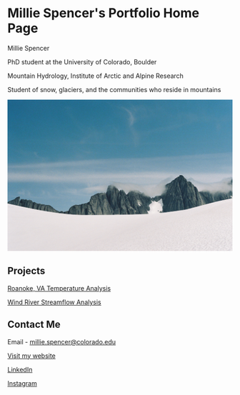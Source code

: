 # Millie Spencer's Portfolio Home Page

Millie Spencer 

PhD student at the University of Colorado, Boulder 

Mountain Hydrology, Institute of Arctic and Alpine Research 

Student of snow, glaciers, and the communities who reside in mountains

<img src="/img/spencer000023-R1-021-9.jpeg" alt="Fog rolling in over the Storm Range above the Vaughan Lewis Glacier in Juneau, Alaska">


## Projects 

[Roanoke, VA Temperature Analysis](https://github.com/millie-spencer/millie-spencer.github.io/blob/main/notebooks/avg-temp-va-ncei.html)


[Wind River Streamflow Analysis](https://github.com/earthlab-education/time-series-data-millie-spencer/blob/main/wind-river-time-series.html)



## Contact Me

Email - millie.spencer@colorado.edu

<a href="https://milliecspencer.weebly.com/">Visit my website</a>

<a href="https://www.linkedin.com/in/millie-spencer-593822143">LinkedIn</a>

<a href="https://www.instagram.com/millie.c.spencer/">Instagram</a>
